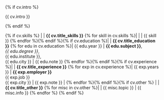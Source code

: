 {% if cv.intro %}

{{ cv.intro }}

{% endif %}

{% if cv.skills %}
| | **{{ cv.title_skills }}**
{% for skill in cv.skills %}| | |  {{ skill }}
{% endfor %}{% endif %}{% if cv.education %}| | **{{ cv.title_education }}**
{% for edu in cv.education %}| {{ edu.year }} | **{{ edu.subject }}**,<br />*{{ edu.degree }}*,<br />{{ edu.institute }},<br />{{ edu.city }} | {{ edu.note }}
{% endfor %}{% endif %}{% if cv.experience %}| | **{{ cv.title_experience }}**
{% for exp in cv.experience %}| {{ exp.years }} | **{{ exp.employer }}**<br />{{ exp.job }}<br />{{ exp.city }} | {{ exp.note }} |
{% endfor %}{% endif %}{% if cv.other %} | | **{{ cv.title_other }}**
{% for misc in cv.other %}| | {{ misc.topic }} | {{ misc.info }}
{% endfor %} {% endif %}


